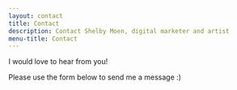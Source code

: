 ```yaml
---
layout: contact
title: Contact
description: Contact Shelby Moen, digital marketer and artist
menu-title: Contact
---
```


I would love to hear from you!

Please use the form below to send me a message :)
